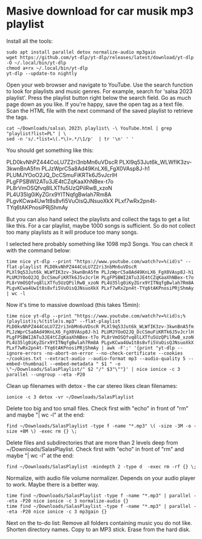 # Masive download for car musik mp3 playlist

Install all the tools:
```
sudo apt install parallel detox normalize-audio mp3gain
wget https://github.com/yt-dlp/yt-dlp/releases/latest/download/yt-dlp -O ~/.local/bin/yt-dlp
chmod a+rx ~/.local/bin/yt-dlp  
yt-dlp --update-to nightly
```
Open your web browser and navigate to YouTube. Use the search function to look for playlists and music genres. For example, search for 'salsa 2023 playlist'. Press the playlist button right below the search field. Go as much page down as you like. If you're happy, save the open tag as a text file. Scan the HTML file with the next command of the saved playlist to retrieve the tags.
```
cat ~/Downloads/salsa\ 2023\ playlist\ -\ YouTube.html | grep "playlist?list=PL" | \
sed -n 's/.*list=\(.*\)>.*/\1/p'  | tr '\n' ' '
```
You should get something like this:

PLD0kvNhPZ444CoLU7Z2ri3nbMn6uVDscR PLXl9q53Jut6k_WLWfIK3zv-3kwnBnA5fm PLJzWprC5a8Ad49KnLX6_FgX0VAsp8J-h1 
PLUMJYOoO2JQ_DcCSmuFiKRTk6J5vJcrlH PLgFPSBWI2ATu3JE4tCZqKaaXhNBex-t7o PL8rVmOSQfvq8lLXTfu5UzQPilRwB_xzoN 
PL4U35lg0iKyZGrx9YITNqfgBwlah7Rm8A PLgvKCwa4Uw1t8s8vfi5VuOisQJNsuoXkX PLxf7wRx2pn4t-TYq6tAKPnosiPRjShmAy 

But you can also hand select the playlists and collect the tags to get a list like this. For a car playlist, maybe 1000 songs is sufficient. So do not collect too many playlists as it will produce too many songs.

I selected here probably something like 1098 mp3 Songs. You can check it with the command below:
```
time nice yt-dlp --print "https://www.youtube.com/watch?v=%(id)s" --flat-playlist PLD0kvNhPZ444CoLU7Z2ri3nbMn6uVDscR PLXl9q53Jut6k_WLWfIK3zv-3kwnBnA5fm PLJzWprC5a8Ad49KnLX6_FgX0VAsp8J-h1 PLUMJYOoO2JQ_DcCSmuFiKRTk6J5vJcrlH PLgFPSBWI2ATu3JE4tCZqKaaXhNBex-t7o PL8rVmOSQfvq8lLXTfu5UzQPilRwB_xzoN PL4U35lg0iKyZGrx9YITNqfgBwlah7Rm8A PLgvKCwa4Uw1t8s8vfi5VuOisQJNsuoXkX PLxf7wRx2pn4t-TYq6tAKPnosiPRjShmAy | wc -l
```
Now it's time to massive download (this takes 15min):
```
time nice yt-dlp --print "https://www.youtube.com/watch?v=%(id)s;%(playlist)s;%(title)s.mp3" --flat-playlist PLD0kvNhPZ444CoLU7Z2ri3nbMn6uVDscR PLXl9q53Jut6k_WLWfIK3zv-3kwnBnA5fm PLJzWprC5a8Ad49KnLX6_FgX0VAsp8J-h1 PLUMJYOoO2JQ_DcCSmuFiKRTk6J5vJcrlH PLgFPSBWI2ATu3JE4tCZqKaaXhNBex-t7o PL8rVmOSQfvq8lLXTfu5UzQPilRwB_xzoN PL4U35lg0iKyZGrx9YITNqfgBwlah7Rm8A PLgvKCwa4Uw1t8s8vfi5VuOisQJNsuoXkX PLxf7wRx2pn4t-TYq6tAKPnosiPRjShmAy | awk -F';' '{print "yt-dlp --ignore-errors -no-abort-on-error --no-check-certificate --cookies ~/cookies.txt --extract-audio --audio-format mp3 --audio-quality 5 --embed-thumbnail --embed-metadata " $1 " -o \"~/Downloads/SalasPlaylist/" $2 "/" $3"\""}' | nice ionice -c 3 parallel --ungroup --eta -P20
```
Clean up filenames with detox - the car stereo likes clean filenames:
```
ionice -c 3 detox -vr ~/Downloads/SalasPlaylist
```
Delete too big and too small files. Check first with "echo" in front of "rm" and maybe "| wc -l" at the end:
```
find ~/Downloads/SalasPlaylist -type f -name "*.mp3" \( -size -3M -o -size +8M \) -exec rm {} \; 
```
Delete files and subdirectories that are more than 2 levels deep from ~/Downloads/SalasPlaylist. Check first with "echo" in front of "rm" and maybe "| wc -l" at the end:
```
find ~/Downloads/SalasPlaylist -mindepth 2 -type d  -exec rm -rf {} \;
```
Normalize, with audio file volume normalizer. Depends on your audio player to work. Maybe there is a better way.
```
time find ~/Downloads/SalasPlaylist -type f -name "*.mp3" | parallel --eta -P20 nice ionice -c 3 normalize-audio {}
time find ~/Downloads/SalasPlaylist -type f -name "*.mp3" | parallel --eta -P20 nice ionice -c 3 mp3gain {}
```

Next on the to-do list: Remove all folders containing music you do not like. Shorten directory names. Copy to an MP3 stick. Erase from the hard disk.

